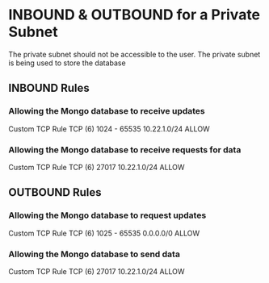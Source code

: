 # INBOUND & OUTBOUND for a Private Subnet

The private subnet should not be accessible to the user.
The private subnet is being used to store the database

## INBOUND Rules

### Allowing the Mongo database to receive updates
Custom TCP Rule
TCP (6)
1024 - 65535
10.22.1.0/24
ALLOW

### Allowing the Mongo database to receive requests for data
Custom TCP Rule
TCP (6)
27017
10.22.1.0/24
ALLOW

## OUTBOUND Rules

### Allowing the Mongo database to request updates
Custom TCP Rule
TCP (6)
1025 - 65535
0.0.0.0/0
ALLOW

### Allowing the Mongo database to send data
Custom TCP Rule
TCP (6)
27017
10.22.1.0/24
ALLOW

